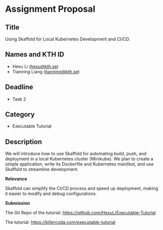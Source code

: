 # Assignment Proposal

## Title

Using Skaffold for Local Kubernetes Development and CI/CD.

## Names and KTH ID

- Hexu Li (hexu@kth.se)
- Tianning Liang (tianning@kth.se)

## Deadline

- Task 2

## Category

- Executable Tutorial

## Description

We will introduce how to use Skaffold for automating build, push, and deployment in a local Kubernetes cluster (Minikube). We plan to create a simple application, write its Dockerfile and Kubernetes manifest, and use Skaffold to streamline development. 

**Relevance**

Skaffold can simplify the CI/CD process and speed up deployment, making it easier to modify and debug configurations.

**Submission**

The Git Repo of the tutorial: https://github.com/HexuL/Executable-Tutorial

The tutorial: https://killercoda.com/executable-tutorial
